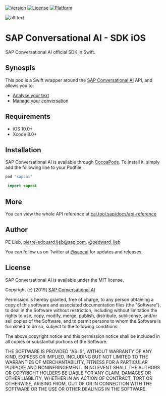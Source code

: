 [![Version](https://img.shields.io/cocoapods/v/SAPConversationalAI.svg?style=flat)](http://cocoapods.org/pods/SAPConversationalAI)
[![License](https://img.shields.io/cocoapods/l/SAPConversationalAI.svg?style=flat)](http://cocoapods.org/pods/SAPConversationalAI)
[![Platform](https://img.shields.io/cocoapods/p/SAPConversationalAI.svg?style=flat)](http://cocoapods.org/pods/SAPConversationalAI)

[logo]: https://cdn.cai.tool.sap/brand/sapcai/sap-cai-black.svg "SAP Conversational AI"
![alt text][logo]

# SAP Conversational AI - SDK iOS

SAP Conversational AI official SDK in Swift.

## Synospis

 This pod is a Swift wrapper around the [SAP Conversational AI](https://cai.tool.sap) API, and allows you to: 
 * [Analyse your text](https://github.com/SAPConversationalAI/SDK-iOS/wiki/Analyse-text)
 * [Manage your conversation](https://github.com/SAPConversationalAI/SDK-iOS/wiki/Build-your-bot)

## Requirements

- iOS 10.0+
- Xcode 8.0+

## Installation

SAP Conversational AI is available through [CocoaPods](http://cocoapods.org). To install
it, simply add the following line to your Podfile:

```ruby
pod "sapcai"
```
 
```swift
 import sapcai
```

## More

You can view the whole API reference at [cai.tool.sap/docs/api-reference ](https://cai.tool.sap/docs/api-reference )

## Author

PE Lieb, pierre-edouard.lieb@sap.com, [@pedward_lieb](https://twitter.com/pedward_lieb)

You can follow us on Twitter at [@sapcai](https://twitter.com/sapcai) for updates and releases.

## License

SAP Conversational AI is available under the MIT license.

Copyright (c) [2019] [SAP Conversational AI](https://cai.tool.sap)

Permission is hereby granted, free of charge, to any person obtaining a copy
of this software and associated documentation files (the "Software"), to deal
in the Software without restriction, including without limitation the rights
to use, copy, modify, merge, publish, distribute, sublicense, and/or sell
copies of the Software, and to permit persons to whom the Software is
furnished to do so, subject to the following conditions:

The above copyright notice and this permission notice shall be included in all
copies or substantial portions of the Software.

THE SOFTWARE IS PROVIDED "AS IS", WITHOUT WARRANTY OF ANY KIND, EXPRESS OR
IMPLIED, INCLUDING BUT NOT LIMITED TO THE WARRANTIES OF MERCHANTABILITY,
FITNESS FOR A PARTICULAR PURPOSE AND NONINFRINGEMENT. IN NO EVENT SHALL THE
AUTHORS OR COPYRIGHT HOLDERS BE LIABLE FOR ANY CLAIM, DAMAGES OR OTHER
LIABILITY, WHETHER IN AN ACTION OF CONTRACT, TORT OR OTHERWISE, ARISING FROM,
OUT OF OR IN CONNECTION WITH THE SOFTWARE OR THE USE OR OTHER DEALINGS IN THE
SOFTWARE.
